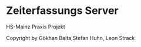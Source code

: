 # Zeiterfassungs Server

HS-Mainz Praxis Projekt

Copyright by Gökhan Balta,Stefan Huhn, Leon Strack
